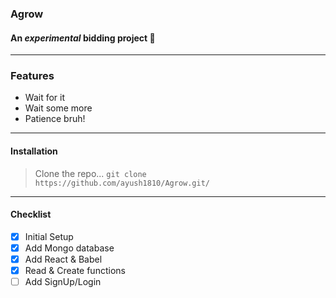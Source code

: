 ### Agrow 
#### An _experimental_ bidding project :rocket:
---
### Features
* Wait for it 
* Wait some more
* Patience bruh! 
---
#### Installation
> Clone the repo...
 `git clone https://github.com/ayush1810/Agrow.git/`
---
#### Checklist
- [x] Initial Setup
- [x] Add Mongo database
- [x] Add React & Babel
- [x] Read & Create functions
- [ ] Add SignUp/Login 